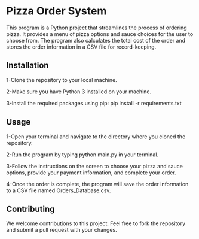# Pizza Order System

This program is a Python project that streamlines the process of ordering pizza. It provides a menu of pizza options and sauce choices for the user to choose from. The program also calculates the total cost of the order and stores the order information in a CSV file for record-keeping.

## Installation

1-Clone the repository to your local machine.

2-Make sure you have Python 3 installed on your machine.

3-Install the required packages using pip: pip install -r requirements.txt

## Usage

1-Open your terminal and navigate to the directory where you cloned the repository.

2-Run the program by typing python main.py in your terminal.

3-Follow the instructions on the screen to choose your pizza and sauce options, provide your payment information, and complete your order.

4-Once the order is complete, the program will save the order information to a CSV file named Orders_Database.csv.

## Contributing

We welcome contributions to this project. Feel free to fork the repository and submit a pull request with your changes.
